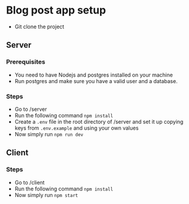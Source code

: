 # Blog post app setup

 - Git clone the project

## Server

### Prerequisites
- You need to have Nodejs and postgres installed on your machine
- Run postgres and make sure you have a valid user and a database.

### Steps
 - Go to /server
 - Run the following command `npm install`
 - Create a `.env` file in the root directory of /server and set it up copying keys from `.env.example` and using your own values
 - Now simply run `npm run dev`

## Client

### Steps
 - Go to /client
 - Run the following command `npm install`
 - Now simply run `npm start`
